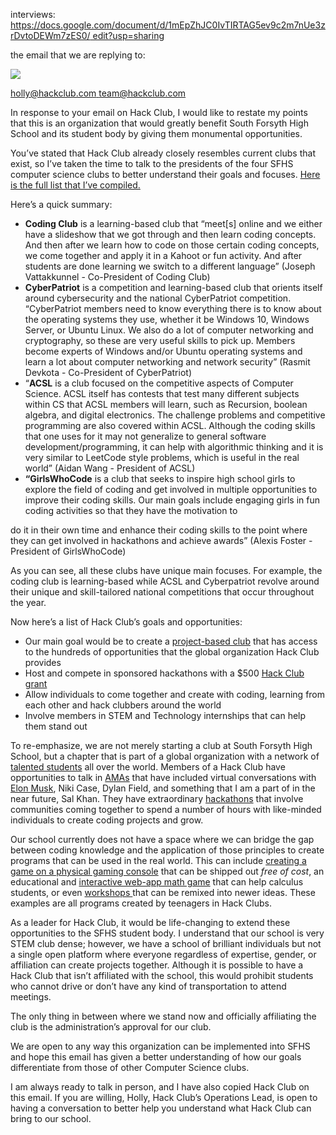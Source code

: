 ﻿interviews: [https://docs.google.com/document/d/1mEpZhJC0IvTIRTAG5ev9c2m7nUe3zrDvtoDEWm7zES0/ edit?usp=sharing](https://docs.google.com/document/d/1mEpZhJC0IvTIRTAG5ev9c2m7nUe3zrDvtoDEWm7zES0/edit?usp=sharing)

the email that we are replying to:

![](Aspose.Words.5d5394a5-1f45-4c51-b088-aecfc373c821.001.png)

[holly@hackclub.com ](mailto:holly@hackclub.com)<team@hackclub.com>

In response to your email on Hack Club, I would like to restate my points that this is an organization that would greatly benefit South Forsyth High School and its student body by giving them monumental opportunities.

You’ve stated that Hack Club already closely resembles current clubs that exist, so I’ve taken the time to talk to the presidents of the four SFHS computer science clubs to better understand their goals and focuses. [Here is the full list that I’ve compiled.](https://docs.google.com/document/d/1mEpZhJC0IvTIRTAG5ev9c2m7nUe3zrDvtoDEWm7zES0/edit)

Here’s a quick summary:

- **Coding Club** is a learning-based club that “meet[s] online and we either have a slideshow that we got through and then learn coding concepts. And then after we learn how to code on those certain coding concepts, we come together and apply it in a Kahoot or fun activity. And after students are done learning we switch to a different language” (Joseph Vattakkunnel - Co-President of Coding Club)
- **CyberPatriot** is a  competition and learning-based club that orients itself around cybersecurity and the national CyberPatriot competition. “CyberPatriot members need to know everything there is to know about the operating systems they use, whether it be Windows 10, Windows Server, or Ubuntu Linux. We also do a lot of computer networking and cryptography, so these are very useful skills to pick up. Members become experts of Windows and/or Ubuntu operating systems and learn a lot about computer networking and network security” (Rasmit Devkota - Co-President of CyberPatriot)
- “**ACSL** is a club focused on the competitive aspects of Computer Science. ACSL itself has contests that test many different subjects within CS that ACSL members will learn, such as Recursion, boolean algebra, and digital electronics. The challenge problems and competitive programming are also covered within ACSL. Although the coding skills that one uses for it may not generalize to general software development/programming, it can help with algorithmic thinking and it is very similar to LeetCode style problems, which is useful in the real world” (Aidan Wang - President of ACSL)
- **“GirlsWhoCode** is a club that seeks to inspire high school girls to explore the field of coding and get involved in multiple opportunities to improve their coding skills. Our main goals include engaging girls in fun coding activities so that they have the motivation to

do it in their own time and enhance their coding skills to the point where they can get involved in hackathons and achieve awards” (Alexis Foster - President of GirlsWhoCode)

As you can see, all these clubs have unique main focuses. For example, the coding club is learning-based while ACSL and Cyberpatriot revolve around their unique and skill-tailored national competitions that occur throughout the year.

Now here’s a list of Hack Club’s goals and opportunities:

- Our main goal would be to create a [project-based club](https://workshops.hackclub.com/) that has access to the hundreds of opportunities that the global organization Hack Club provides
- Host and compete in sponsored hackathons with a $500 [Hack Club grant](https://hackclub.com/hackathons/grant/)
- Allow individuals to come together and create with coding, learning from each other and hack clubbers around the world
- Involve members in STEM and Technology internships that can help them stand out

To re-emphasize, we are not merely starting a club at South Forsyth High School, but a chapter that is part of a global organization with a network of [talented students](https://hackclub.com/ship/) all over the world. Members of a Hack Club have opportunities to talk in [AMAs](https://hackclub.com/amas/) that have included virtual conversations with [Elon Musk](https://hackclub.com/relon/), Niki Case, Dylan Field, and something that I am a part of in the near future, Sal Khan. They have extraordinary [hackathons](https://www.youtube.com/watch?v=PnK4gzO6S3Q) that involve communities coming together to spend a number of hours with like-minded individuals to create coding projects and grow.

Our school currently does not have a space where we can bridge the gap between coding knowledge and the application of those principles to create programs that can be used in the real world. This can include [creating a game on a physical gaming console](https://sprig.hackclub.com/) that can be shipped out *free of cost*, an educational and [interactive web-app math game](https://github.com/hackclub/sinerider) that can help calculus students, or even [workshops ](https://workshops.hackclub.com/)that can be remixed into newer ideas. These examples are all programs created by teenagers in Hack Clubs.

As a leader for Hack Club, it would be life-changing to extend these opportunities to the SFHS student body. I understand that our school is very STEM club dense; however, we have a school of brilliant individuals but not a single open platform where everyone regardless of expertise, gender, or affiliation can create projects together. Although it is possible to have a Hack Club that isn’t affiliated with the school, this would prohibit students who cannot drive or don’t have any kind of transportation to attend meetings.

The only thing in between where we stand now and officially affiliating the club is the administration’s approval for our club.

We are open to any way this organization can be implemented into SFHS and hope this email has given a better understanding of how our goals differentiate from those of other Computer Science clubs.

I am always ready to talk in person, and I have also copied Hack Club on this email. If you are willing, Holly, Hack Club’s Operations Lead, is open to having a conversation to better help you understand what Hack Club can bring to our school.
